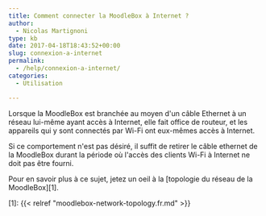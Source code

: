 ```yaml
---
title: Comment connecter la MoodleBox à Internet ?
author:
  - Nicolas Martignoni
type: kb
date: 2017-04-18T18:43:52+00:00
slug: connexion-a-internet
permalink:
  - /help/connexion-a-internet/
categories:
  - Utilisation

---
```

Lorsque la MoodleBox est branchée au moyen d'un câble Ethernet à un réseau lui-même ayant accès à Internet, elle fait office de routeur, et les appareils qui y sont connectés par Wi-Fi ont eux-mêmes accès à Internet.

Si ce comportement n'est pas désiré, il suffit de retirer le câble ethernet de la MoodleBox durant la période où l'accès des clients Wi-Fi à Internet ne doit pas être fourni.

Pour en savoir plus à ce sujet, jetez un oeil à la [topologie du réseau de la MoodleBox][1].

 [1]: {{< relref "moodlebox-network-topology.fr.md" >}}
